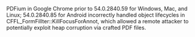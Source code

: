 PDFium in Google Chrome prior to 54.0.2840.59 for Windows, Mac, and Linux; 54.0.2840.85 for Android incorrectly handled object lifecycles in CFFL_FormFillter::KillFocusForAnnot, which allowed a remote attacker to potentially exploit heap corruption via crafted PDF files.